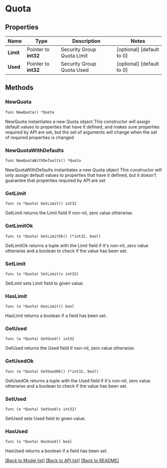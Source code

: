 # Quota

## Properties

Name | Type | Description | Notes
------------ | ------------- | ------------- | -------------
**Limit** | Pointer to **int32** | Security Group Quota Limit | [optional] [default to 0]
**Used** | Pointer to **int32** | Security Group Quota Used | [optional] [default to 0]

## Methods

### NewQuota

`func NewQuota() *Quota`

NewQuota instantiates a new Quota object
This constructor will assign default values to properties that have it defined,
and makes sure properties required by API are set, but the set of arguments
will change when the set of required properties is changed

### NewQuotaWithDefaults

`func NewQuotaWithDefaults() *Quota`

NewQuotaWithDefaults instantiates a new Quota object
This constructor will only assign default values to properties that have it defined,
but it doesn't guarantee that properties required by API are set

### GetLimit

`func (o *Quota) GetLimit() int32`

GetLimit returns the Limit field if non-nil, zero value otherwise.

### GetLimitOk

`func (o *Quota) GetLimitOk() (*int32, bool)`

GetLimitOk returns a tuple with the Limit field if it's non-nil, zero value otherwise
and a boolean to check if the value has been set.

### SetLimit

`func (o *Quota) SetLimit(v int32)`

SetLimit sets Limit field to given value.

### HasLimit

`func (o *Quota) HasLimit() bool`

HasLimit returns a boolean if a field has been set.

### GetUsed

`func (o *Quota) GetUsed() int32`

GetUsed returns the Used field if non-nil, zero value otherwise.

### GetUsedOk

`func (o *Quota) GetUsedOk() (*int32, bool)`

GetUsedOk returns a tuple with the Used field if it's non-nil, zero value otherwise
and a boolean to check if the value has been set.

### SetUsed

`func (o *Quota) SetUsed(v int32)`

SetUsed sets Used field to given value.

### HasUsed

`func (o *Quota) HasUsed() bool`

HasUsed returns a boolean if a field has been set.


[[Back to Model list]](../README.md#documentation-for-models) [[Back to API list]](../README.md#documentation-for-api-endpoints) [[Back to README]](../README.md)


